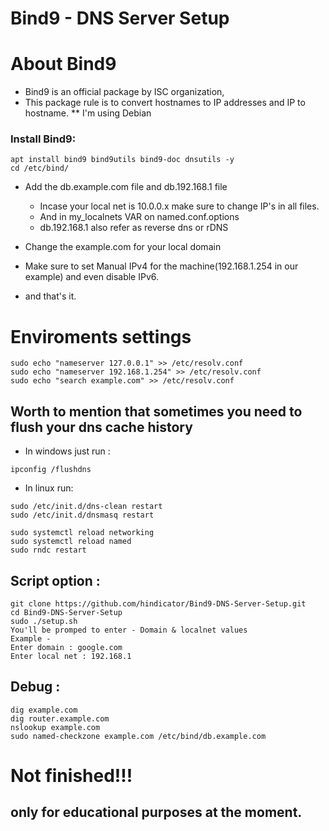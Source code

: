 # Bind9 - DNS Server Setup

# About Bind9
* Bind9 is an official package by ISC organization,
* This package rule is to convert hostnames to IP addresses and IP to hostname.
** I'm using Debian

### Install Bind9:
```
apt install bind9 bind9utils bind9-doc dnsutils -y
cd /etc/bind/
```




* Add the db.example.com file and db.192.168.1 file 
    * Incase your local net is 10.0.0.x make sure to change IP's in all files.
    * And in my_localnets VAR on named.conf.options
    * db.192.168.1 also refer as reverse dns or rDNS
* Change the example.com for your local domain
* Make sure to set Manual IPv4 for the machine(192.168.1.254 in our example) and even disable IPv6.

* and that's it.

# Enviroments settings
```
sudo echo "nameserver 127.0.0.1" >> /etc/resolv.conf
sudo echo "nameserver 192.168.1.254" >> /etc/resolv.conf
sudo echo "search example.com" >> /etc/resolv.conf
```

## Worth to mention that sometimes you need to flush your dns cache history
* In windows just run :
```
ipconfig /flushdns
```

* In linux run:
```
sudo /etc/init.d/dns-clean restart
sudo /etc/init.d/dnsmasq restart
```
```
sudo systemctl reload networking
sudo systemctl reload named
sudo rndc restart
```

## Script option :
```
git clone https://github.com/hindicator/Bind9-DNS-Server-Setup.git
cd Bind9-DNS-Server-Setup
sudo ./setup.sh
You'll be promped to enter - Domain & localnet values
Example -
Enter domain : google.com
Enter local net : 192.168.1
```

## Debug :
```
dig example.com
dig router.example.com
nslookup example.com
sudo named-checkzone example.com /etc/bind/db.example.com
```

# Not finished!!!
## only for educational purposes at the moment.
